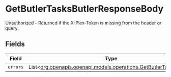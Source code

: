 # GetButlerTasksButlerResponseBody

Unauthorized - Returned if the X-Plex-Token is missing from the header or query.


## Fields

| Field                                                                                                                | Type                                                                                                                 | Required                                                                                                             | Description                                                                                                          |
| -------------------------------------------------------------------------------------------------------------------- | -------------------------------------------------------------------------------------------------------------------- | -------------------------------------------------------------------------------------------------------------------- | -------------------------------------------------------------------------------------------------------------------- |
| `errors`                                                                                                             | List<[org.openapis.openapi.models.operations.GetButlerTasksErrors](../../models/operations/GetButlerTasksErrors.md)> | :heavy_minus_sign:                                                                                                   | N/A                                                                                                                  |